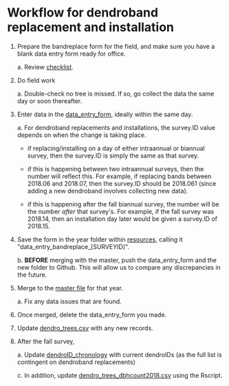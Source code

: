 # Workflow for dendroband replacement and installation

1. Prepare the bandreplace form for the field, and make sure you have a blank data entry form ready for office.

    a. Review [checklist](https://github.com/SCBI-ForestGEO/Dendrobands/tree/master/resources/field_forms).

2. Do field work

    a. Double-check no tree is missed. If so, go collect the data the same day or soon thereafter.

3. Enter data in the [data_entry_form](https://github.com/SCBI-ForestGEO/Dendrobands/tree/master/resources/data_entry_forms), ideally within the same day.
    
    a. For dendroband replacements and installations, the survey.ID value depends on when the change is taking place.
    
    - if replacing/installing on a day of either intraannual or biannual survey, then the survey.ID is simply the same as that survey.
    
    - if this is happening between two intraannual surveys, then the number will reflect this. For example, if replacing bands between 2018.06 and 2018.07, then the survey.ID should be 2018.061 (since adding a new dendroband involves collecting new data).
    
    - if this is happening after the fall biannual survey, the number will be the number *after* that survey's. For example, if the fall survey was 2018.14, then an installation day later would be given a survey.ID of 2018.15.

4. Save the form in the year folder within [resources](https://github.com/SCBI-ForestGEO/Dendrobands/tree/master/resources/data_entry_forms), calling it "data_entry_bandreplace_[SURVEYID]".
    
    b. **BEFORE** merging with the master, push the data_entry_form and the new folder to Github. This will allow us to compare any discrepancies in the future.

4. Merge to the [master file](https://github.com/SCBI-ForestGEO/Dendrobands/tree/master/data) for that year.
      
    a. Fix any data issues that are found.

5. Once merged, delete the data_entry_form you made.
 
6. Update [dendro_trees.csv](https://github.com/SCBI-ForestGEO/Dendrobands/blob/master/data/dendro_trees.csv) with any new records.

7. After the fall survey,
    
    a. Update [dendroID_chronology](https://github.com/SCBI-ForestGEO/Dendrobands/blob/master/data/dendroID_chronology.csv) with current dendroIDs (as the full list is contingent on dendroband replacements)

    c. In addition, update [dendro_trees_dbhcount2018.csv](https://github.com/SCBI-ForestGEO/Dendrobands/tree/master/results) using the Rscript.
